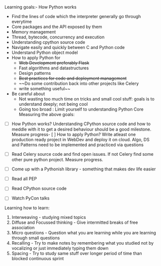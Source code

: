 Learning goals:- 
How Python works
- Find the lines of code which the interpreter generally go through everytime
- Core packages and the API exposed by them
- Memory management
- Thread, bytecode, concurrency and execution
- Understanding cpython source code
- Navigate easily and quickly between C and Python code
- Understand Python object model
- How to apply Python for
  - ~~Web Development preferably Flask~~
  - Fast algorithms and datastructures
  - Design patterns
  - ~~Best practices for code and deployment management~~
  - ~~Do some contribution back into other projects like Celery
  - write something useful~~
- Be careful about
  - Not wasting too much time on tricks and small cool stuff: goals is to understand deeply; not being cool
  - Going too broad : Limit yourself to understanding Python Core
Measuring the above goals:
- [ ] How Python works? Understanding CPython source code and how to meddle with it to get a desired behaviour should be a good milestone. 
Measure progress- [ ] How to apply Python? Write atleast one production ready project in WebDev and deploy it on cloud. Algo, DS and Patterns need to be implemented and practiced via questions
- [ ] Read Celery source code and find open issues. If not Celery find some other pure python project. Measure progress.
- [ ] Come up with a Pythonish library - something that makes dev life easier
- [ ] Read all PEP
- [ ] Read CPython source code
- [ ] Watch PyCon talks



Learning how to learn:

1. Interweaving - studying mixed topics
2. Diffuse and Focussed thinking - Give intermitted breaks of free association
3. Micro questions - Question what you are learning while you are learning through small questions
4. Recalling - Try to make notes by remembering what you studied not by vocalizing or just immediately typing them down
5. Spacing - Try to study same stuff over longer period of time than blocked continuous sprint

